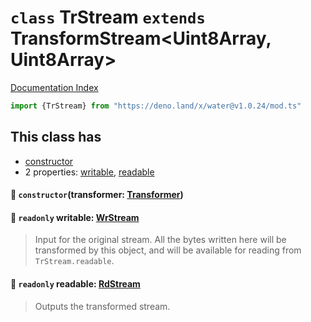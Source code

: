 # `class` TrStream `extends` TransformStream\<Uint8Array, Uint8Array>

[Documentation Index](../README.md)

```ts
import {TrStream} from "https://deno.land/x/water@v1.0.24/mod.ts"
```

## This class has

- [constructor](#-constructortransformer-transformer)
- 2 properties:
[writable](#-readonly-writable-wrstream),
[readable](#-readonly-readable-rdstream)


#### 🔧 `constructor`(transformer: [Transformer](../type.Transformer/README.md))



#### 📄 `readonly` writable: [WrStream](../class.WrStream/README.md)

> Input for the original stream.
> All the bytes written here will be transformed by this object, and will be available for reading from `TrStream.readable`.



#### 📄 `readonly` readable: [RdStream](../class.RdStream/README.md)

> Outputs the transformed stream.



